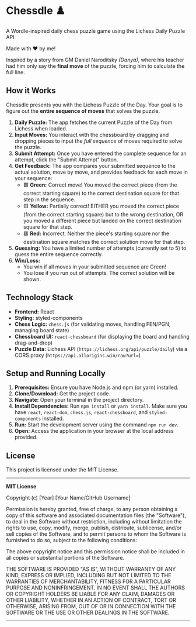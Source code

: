 # Chessdle ♟️

A Wordle-inspired daily chess puzzle game using the Lichess Daily Puzzle API.

Made with ❤️ by me!

Inspired by a story from GM Daniel Naroditsky _(Danya)_, where his teacher had him only say the **final move** of the puzzle, forcing him to calculate the full line.

## How it Works

Chessdle presents you with the Lichess Puzzle of the Day. Your goal is to figure out the **entire sequence of moves** that solves the puzzle.

1.  **Daily Puzzle:** The app fetches the current Puzzle of the Day from Lichess when loaded.
2.  **Input Moves:** You interact with the chessboard by dragging and dropping pieces to input the _full sequence_ of moves required to solve the puzzle.
3.  **Submit Attempt:** Once you have entered the complete sequence for an attempt, click the "Submit Attempt" button.
4.  **Get Feedback:** The app compares your submitted sequence to the actual solution, move by move, and provides feedback for each move in your sequence:
    - 🟩 **Green:** Correct move! You moved the correct piece (from the correct starting square) to the correct destination square for that step in the sequence.
    - 🟨 **Yellow:** Partially correct! EITHER you moved the correct piece (from the correct starting square) but to the wrong destination, OR you moved a different piece but landed on the correct destination square for that step.
    - 🟥 **Red:** Incorrect. Neither the piece's starting square nor the destination square matches the correct solution move for that step.
5.  **Guessing:** You have a limited number of attempts (currently set to 5) to guess the entire sequence correctly.
6.  **Win/Loss:**
    - You win if all moves in your submitted sequence are Green!
    - You lose if you run out of attempts. The correct solution will be shown.

## Technology Stack

- **Frontend:** React
- **Styling:** styled-components
- **Chess Logic:** `chess.js` (for validating moves, handling FEN/PGN, managing board state)
- **Chessboard UI:** `react-chessboard` (for displaying the board and handling drag-and-drop)
- **Puzzle Data:** Lichess API (`https://lichess.org/api/puzzle/daily`) via a CORS proxy (`https://api.allorigins.win/raw?url=`)

## Setup and Running Locally

1.  **Prerequisites:** Ensure you have Node.js and npm (or yarn) installed.
2.  **Clone/Download:** Get the project code.
3.  **Navigate:** Open your terminal in the project directory.
4.  **Install Dependencies:** Run `npm install` or `yarn install`. Make sure you have `react`, `react-dom`, `chess.js`, `react-chessboard`, and `styled-components` installed.
5.  **Run:** Start the development server using the command `npm run dev`.
6.  **Open:** Access the application in your browser at the local address provided.

## License

This project is licensed under the MIT License.

---

**MIT License**

Copyright (c) [Year] [Your Name/GitHub Username]

Permission is hereby granted, free of charge, to any person obtaining a copy
of this software and associated documentation files (the "Software"), to deal
in the Software without restriction, including without limitation the rights
to use, copy, modify, merge, publish, distribute, sublicense, and/or sell
copies of the Software, and to permit persons to whom the Software is
furnished to do so, subject to the following conditions:

The above copyright notice and this permission notice shall be included in all
copies or substantial portions of the Software.

THE SOFTWARE IS PROVIDED "AS IS", WITHOUT WARRANTY OF ANY KIND, EXPRESS OR
IMPLIED, INCLUDING BUT NOT LIMITED TO THE WARRANTIES OF MERCHANTABILITY,
FITNESS FOR A PARTICULAR PURPOSE AND NONINFRINGEMENT. IN NO EVENT SHALL THE
AUTHORS OR COPYRIGHT HOLDERS BE LIABLE FOR ANY CLAIM, DAMAGES OR OTHER
LIABILITY, WHETHER IN AN ACTION OF CONTRACT, TORT OR OTHERWISE, ARISING FROM,
OUT OF OR IN CONNECTION WITH THE SOFTWARE OR THE USE OR OTHER DEALINGS IN THE
SOFTWARE.

---
